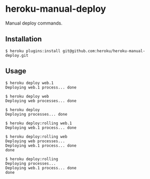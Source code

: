 # heroku-manual-deploy

Manual deploy commands.

## Installation

```
$ heroku plugins:install git@github.com:heroku/heroku-manual-deploy.git
```

## Usage

```
$ heroku deploy web.1
Deploying web.1 process... done

$ heroku deploy web
Deploying web processes... done

$ heroku deploy
Deploying processes... done

$ heroku deploy:rolling web.1
Deploying web.1 process... done

$ heroku deploy:rolling web
Deploying web processes...
Deploying web.1 process... done
done

$ heroku deploy:rolling
Deploying processes...
Deploying web.1 process... done
done
```